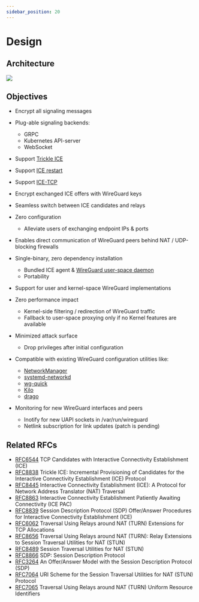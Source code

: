 ```yaml
---
sidebar_position: 20
---
```


# Design

## Architecture

![](/img/architecture.svg)

## Objectives

-   Encrypt all signaling messages

-   Plug-able signaling backends:
    -   GRPC
    -   Kubernetes API-server
    -   WebSocket

-   Support [Trickle ICE][rfc8838]

-   Support [ICE restart][rfc8445-ice-restart]

-   Support [ICE-TCP][rfc6544]

-   Encrypt exchanged ICE offers with WireGuard keys

-   Seamless switch between ICE candidates and relays

-   Zero configuration
    -   Alleviate users of exchanging endpoint IPs & ports

-   Enables direct communication of WireGuard peers behind NAT / UDP-blocking firewalls

-   Single-binary, zero dependency installation
    -   Bundled ICE agent & [WireGuard user-space daemon][wireguard-go]
    -   Portability

-   Support for user and kernel-space WireGuard implementations

-   Zero performance impact
    -   Kernel-side filtering / redirection of WireGuard traffic
    -   Fallback to user-space proxying only if no Kernel features are available 

-   Minimized attack surface
    -   Drop privileges after initial configuration

-   Compatible with existing WireGuard configuration utilities like:
    -   [NetworkManager][network-manager]
    -   [systemd-networkd][systemd-networkd]
    -   [wg-quick][wg-quick]
    -   [Kilo][kilo]
    -   [drago][drago]

-   Monitoring for new WireGuard interfaces and peers
    -   Inotify for new UAPI sockets in /var/run/wireguard
    -   Netlink subscription for link updates (patch is pending)

## Related RFCs

-   [RFC6544][rfc6544] TCP Candidates with Interactive Connectivity Establishment (ICE)
-   [RFC8838][rfc8838] Trickle ICE: Incremental Provisioning of Candidates for the Interactive Connectivity Establishment (ICE) Protocol
-   [RFC8445][rfc8445] Interactive Connectivity Establishment (ICE): A Protocol for Network Address Translator (NAT) Traversal
-   [RFC8863][rfc8863] Interactive Connectivity Establishment Patiently Awaiting Connectivity (ICE PAC)
-   [RFC8839][rfc8839] Session Description Protocol (SDP) Offer/Answer Procedures for Interactive Connectivity Establishment (ICE)
-   [RFC6062][rfc6062] Traversal Using Relays around NAT (TURN) Extensions for TCP Allocations
-   [RFC8656][rfc8656] Traversal Using Relays around NAT (TURN): Relay Extensions to Session Traversal Utilities for NAT (STUN)
-   [RFC8489][rfc8489] Session Traversal Utilities for NAT (STUN)
-   [RFC8866][rfc8866] SDP: Session Description Protocol
-   [RFC3264][rfc3264] An Offer/Answer Model with the Session Description Protocol (SDP)
-   [RFC7064][rfc7064] URI Scheme for the Session Traversal Utilities for NAT (STUN) Protocol
-   [RFC7065][rfc7065] Traversal Using Relays around NAT (TURN) Uniform Resource Identifiers

[wireguard-go]: https://git.zx2c4.com/wireguard-go

[kilo]: https://kilo.squat.ai

[drago]: https://seashell.github.io/drago/

[network-manager]: https://github.com/max-moser/network-manager-wireguard

[systemd-networkd]: https://www.freedesktop.org/software/systemd/man/systemd.netdev.html#%5BWireGuard%5D%20Section%20Options

[wg-quick]: https://manpages.debian.org/unstable/wireguard-tools/wg-quick.8.en.html

[rfc6544]: https://datatracker.ietf.org/doc/html/rfc6544

[rfc8838]: https://datatracker.ietf.org/doc/html/rfc8838

[rfc8445-ice-restart]: https://datatracker.ietf.org/doc/html/rfc8445#section-2.4

[rfc8445]: https://datatracker.ietf.org/doc/html/rfc8445

[rfc8863]: https://datatracker.ietf.org/doc/html/rfc8863

[rfc8839]: https://datatracker.ietf.org/doc/html/rfc8839

[rfc6062]: https://datatracker.ietf.org/doc/html/rfc6062

[rfc8656]: https://datatracker.ietf.org/doc/html/rfc8656

[rfc8489]: https://datatracker.ietf.org/doc/html/rfc8489

[rfc8866]: https://datatracker.ietf.org/doc/html/rfc8866

[rfc3264]: https://datatracker.ietf.org/doc/html/rfc3264

[rfc7064]: https://datatracker.ietf.org/doc/html/rfc7064

[rfc7065]: https://datatracker.ietf.org/doc/html/rfc7065

